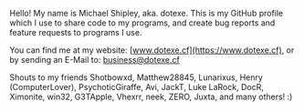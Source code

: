 Hello! My name is Michael Shipley, aka. dotexe. This is my GitHub profile which I use to share code to my programs, and create bug reports and feature requests to programs I use.

You can find me at my website: [www.dotexe.cf](https://www.dotexe.cf), or by sending an E-Mail to: [business@dotexe.cf](mailto:business@dotexe.cf)

Shouts to my friends Shotbowxd, Matthew28845, Lunarixus, Henry (ComputerLover), PsychoticGiraffe, Avi, JackT, Luke LaRock, DocR, Ximonite, win32, G3TApple, Vhexrr, neek, ZERO, Juxta, and many others! :)

<!--
**dotexe1337/dotexe1337** is a ✨ _special_ ✨ repository because its `README.md` (this file) appears on your GitHub profile.

Here are some ideas to get you started:

- 🔭 I’m currently working on ...
- 🌱 I’m currently learning ...
- 👯 I’m looking to collaborate on ...
- 🤔 I’m looking for help with ...
- 💬 Ask me about ...
- 📫 How to reach me: ...
- 😄 Pronouns: ...
- ⚡ Fun fact: ...
-->
